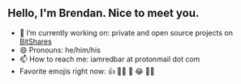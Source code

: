 ## Hello, I'm Brendan. Nice to meet you.

- 💪 I’m currently working on: private and open source projects on [BitShares](https://github.com/bitshares)
- 😄 Pronouns: he/him/his
- 📫 How to reach me: iamredbar at protonmail dot com
- Favorite emojis right now: 👍 🤷‍♂️ 🎉 😂 🤦‍♂️

